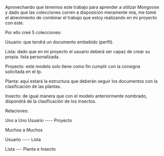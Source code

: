 Aprovechando que tenemos este trabajo para aprender a utilizar Mongoose y dado que
las colecciones corren a disposición meramente mía, me tomé el atrevimiento de
combinar el trabajo que estoy realizando en mi proyecto con este.

Por ello creé 5 colecciones:

Usuario: que tendrá un documento embebido (perfil).

Lista: dado que en mi proyecto el usuario deberá ser capaz de crear su propia.
lista personalizada.

Proyecto: este modelo solo tiene como fin cumplir con la consigna solicitada en el tp.

Planta: aquí estará la estructura que deberán seguir los documentos con la clasificación
de las plantas.

Insecto: de igual manera que con el modelo anteriormente nombrado, dispondrá de la clasificación
de los insectos.

Relaciones:

Uno a Uno
Usuario ---- Proyecto

Muchos a Muchos

Usuario ---- Lista

Lista --- Planta e Insecto
